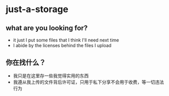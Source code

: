 # just-a-storage
## what are you looking for?
- it just I put some files that I think I'll need next time
- I abide by the licenses behind the files I upload
## 你在找什么？
- 我只是在这里存一些我觉得实用的东西
- 我遵从我上传的文件背后许可证，只用于私下分享不会用于收费，等一切违法行为
